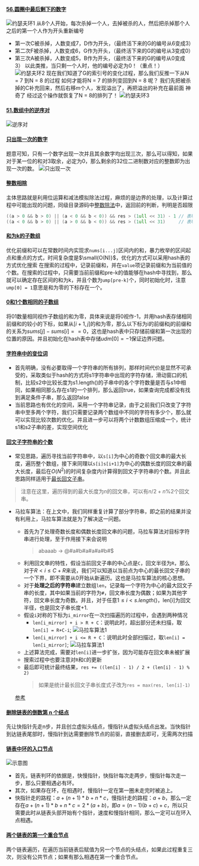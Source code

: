 #### [56.圆圈中最后剩下的数字](https://leetcode-cn.com/problems/yuan-quan-zhong-zui-hou-sheng-xia-de-shu-zi-lcof/solution/huan-ge-jiao-du-ju-li-jie-jue-yue-se-fu-huan-by-as/)
![约瑟夫环1](../Image/Joseph_ring.png)
从8个人开始，每次杀掉一个人，去掉被杀的人，然后把杀掉那个人之后的第一个人作为开头重新编号
- 第一次C被杀掉，人数变成7，D作为开头，（最终活下来的G的编号从6变成3）
- 第二次F被杀掉，人数变成6，G作为开头，（最终活下来的G的编号从3变成0）
- 第三次A被杀掉，人数变成5，B作为开头，（最终活下来的G的编号从0变成3）
以此类推，当只剩一个人时，他的编号必定为0！（重点！）
![约瑟夫环2](../Image/Joseph_ring2.png)
现在我们知道了G的索引号的变化过程，那么我们反推一下从N = 7 到N = 8 的过程
如何才能将N = 7 的排列变回到N = 8 呢？
我们先把被杀掉的C补充回来，然后右移m个人，发现溢出了，再把溢出的补充在最前面
神奇了 经过这个操作就恢复了N = 8的排列了！
![约瑟夫环3](../Image/Joseph_ring理解.png)

#### [51.数组中的逆序对](https://leetcode-cn.com/problems/shu-zu-zhong-de-ni-xu-dui-lcof/)
![逆序对](../Image/逆序对.png)


#### [只出现一次的数字](https://leetcode-cn.com/problems/WGki4K/)
题意可知，只有一个数字出现一次并且其余数字均出现三次，那么可以得知，如果对于某一位的和对3取余，必定为0，那么剩余的32位二进制数对应的整数即为出现一次的数。
![只出现一次](../Image/只出现一次的数.png)

#### [整数相除](https://leetcode-cn.com/problems/xoh6Oh/)
主体思路就是利用位运算和减法模拟除法过程，麻烦的是边界的处理，以及计算过程中可能出现的问题，同级目录源码中[整数除法](./整数除法.cpp)中，返回前的判断，判明是否超限
```C++
((a > 0 && b > 0) || (a < 0 && b < 0)) && res > (1ull << 31) - 1 // 表明正向超限
((a < 0 && b > 0) || (a > 0 && b < 0)) && res > (1ull << 31)     // 表明负向超限
```
#### [和为k的子数组](https://leetcode-cn.com/problems/QTMn0o/)
优化前缀和可以在常数时间内实现求`nums[i...j]`区间内的和，暴力枚举的区间起点和重点的方式，时间复杂度是$\small{O(N)}$，优化的方式可以采用hash表的方式优化搜索
在搜索的过程中，记录前缀和，并在`value`项记录前缀和为当前值的个数。在搜索的过程中，只需要当前前缀和pre-k的值能够在hash中寻找到，那么就可以确定存在区间的和为k，并且个数为`ump[pre-k]`个，同时初始化时，注意`ump[0] = 1`意思是和为零的下标存在一个。

#### [0和1个数相同的子数组](https://leetcode-cn.com/problems/A1NYOS/)
将01数量相同视作子数组的和为零，具体来说是将0视作-1，并用hash表存储相同前缀和的较小的下标，如果从$[i+1,j]$的和为零，那么以下标为i的前缀和j的前缀和的关系为$sums[j]-sums[i]==0$，这也是hash表中只存储前缀和第一次出现的位置的原因。并且初始化在hash表中存储$udm[0]=-1$保证边界问题。

#### [字符串中的变位词](https://leetcode-cn.com/problems/MPnaiL/)
- 首先明确，没有必要取得一个字符串的所有排列，那样时间代价是显然不可承受的，采取类似于hash的方式将s1字符串中出现的字符存储，滑动窗口的机制，比较s2中比较长度为s1.length()的子串中的各个字符数量是否与s1中相同，如果相同那么存在s1的一个排列，那么返回true，如果查询完成都没有找到满足条件子串，那么返回false
- 当前思路也有优化的空间，采用一个字符串记录，由于之前我们只改变了字符串中至多两个字符，我们只需要记录两个数组中不同的字符有多少个，那么就可以实现比较次数的优化。并且进一步可以将两个计数数组压缩成一个，统计s1和s2子串的差，实现空间优化

#### [回文子字符串的个数](https://leetcode-cn.com/problems/a7VOhD/)
- 常见思路，遍历寻找当前字符串中，以`s[i]`为中心的奇数个回文串的最大长度，遍历整个数组，接下来同理以`s[i]s[i+1]`为中心的偶数长度的回文串的最大长度，最后在$O(N^2)$的时间复杂度内计算得到回文子字符串的个数。并且此思路同样适用于[最长回文子串](https://leetcode-cn.com/problems/longest-palindromic-substring/)。
> 注意在这里，遍历得到的最大长度为$n$的回文串，可以有$n/2+n\%2$个回文串。

- 马拉车算法：在上文中，我们同样重复计算了部分字符串，即之前的结果并没有利用上，马拉车算法就是为了解决这一问题。
    - 首先为了处理奇数长度和偶数长度回文串的问题，马拉车算法对目标字符串进行处理，至于作用接下来会说明
        > abaaab -> @#a#b#a#a#a#b#$
    - 利用回文串的特性，假设当前回文子串的中心点是`C`，回文半径为`R`，那么对于$R<i\le C+R$来说，我们可以知道以当前点为中心的最长回文子串的一个下界，即不需要从0开始从新遍历。这也是马拉车算法的核心思想。
    - 对于**处理之后的字符串**建立数组`len`，记录每一个字符为中心的最大回文子串的长度，其中如果当前的字符为`#`，回文串长度为偶数；如果为其他字符，回文串长度为奇数。并且，对于任意$1\le i<s.length()$，len[i]为回文半径，也是回文子串长度+1.
    - 假设`i`对称的下标为`i_mirror`在一次扫描遍历的过程中，会遇到两种情况
        - `len[i_mirror] + i > R + C`：说明此时，超出部分还未扫描，取`len[i] = R+C-i`;
        ![马拉车算法1](../Image/马拉车算法1.png)
        - `len[i_mirror] + i <= R + C`：说明此时全部扫描过，取`len[i] = len[i_mirror]`;
        ![马拉车算法1](../Image/马拉车算法2.png)
    - 上述算法完成，需要对`len[i]`进一步扩张，因为可能存在回文串未被扩展
    - 搜索过程中也要注意对`R`和`C`的更新
    - 最后即可统计最终结果，`res += ((len[i] - 1) / 2 + (len[i] - 1) % 2)`
        > 如果是统计最长回文子串长度式子改为`res = max(res, len[i]-1)`
    
    [参考](https://blog.csdn.net/dyx404514/article/details/42061017?utm_medium=distribute.pc_relevant_t0.none-task-blog-2%7Edefault%7EBlogCommendFromMachineLearnPai2%7Edefault-1.essearch_pc_relevant&depth_1-utm_source=distribute.pc_relevant_t0.none-task-blog-2%7Edefault%7EBlogCommendFromMachineLearnPai2%7Edefault-1.essearch_pc_relevant)

#### [删除链表的倒数第 n 个结点](https://leetcode-cn.com/problems/SLwz0R/)
先让快指针先走n步，并且创立虚拟头结点，慢指针从虚拟头结点出发。当快指针到达链表尾部时，慢指针到达需要删除节点的前驱，直接删去即可，无需两次扫描

#### [链表中环的入口节点](https://leetcode-cn.com/problems/c32eOV/)
![示意图](../Image/链表判环入口.png)
- 首先，链表判环的依据是，快慢指针，快指针每次走两步，慢指针每次走一步，那么只要相遇必有环。
- 其次，如果存在环，在相遇时，慢指针一定在第一圈未走完时被追上。
- 快指针走的路程：$a + (n+1)*b+n*c$，慢指针走的路程：$a + b$，那么一定存在$a + (n+1)*b+n*c=2*(a + b)$，即$a=(n-1)(b+c) + c$，所以只需要此时从链表头部开始有个指针，速度和慢指针相同，那么一定可以在环入点相遇。

#### [两个链表的第一个重合节点](https://leetcode-cn.com/problems/3u1WK4/)
两个链表遍历，在遍历当前链表后赋值为另一个节点的头结点，如果此过程重复三次，则没有公共节点；如果有那么相遇在第一个重合节点。
